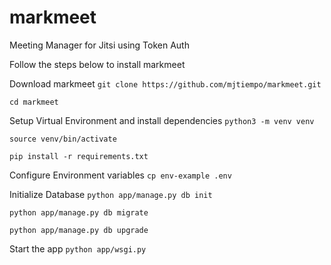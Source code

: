 # markmeet
Meeting Manager for Jitsi using Token Auth

Follow the steps below to install markmeet

Download markmeet
`git clone https://github.com/mjtiempo/markmeet.git`

`cd markmeet`

Setup Virtual Environment and install dependencies
`python3 -m venv venv`

`source venv/bin/activate`

`pip install -r requirements.txt`

Configure Environment variables
`cp env-example .env`

Initialize Database
`python app/manage.py db init`

`python app/manage.py db migrate`

`python app/manage.py db upgrade`

Start the app
`python app/wsgi.py`
